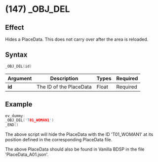# (147) _OBJ_DEL

## Effect

Hides a PlaceData. This does not carry over after the area is reloaded.

## Syntax

```c
_OBJ_DEL(id)
```

| Argument | Description | Types | Required |
| - | - | - | - |
| **id** | The ID of the PlaceData | Float | Required |

## Example

```c
ev_dummy:
_OBJ_DEL('T01_WOMAN1')
_END()
```

The above script will hide the PlaceData with the ID 'T01_WOMAN1' at its position defined in the corresponding PlaceData file.

The above PlaceData should also be found in Vanilla BDSP in the file 'PlaceData_A01.json'.
